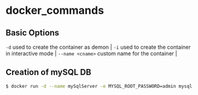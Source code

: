 # docker_commands

## Basic Options
```-d``` used to create the container as demon | 
```-i``` used to create the container in interactive mode | 
 ```--name <cname>``` custom name for the container |        
        

## Creation of mySQL DB
```sh
$ docker run -d --name mySqlServer -e MYSQL_ROOT_PASSWORD=admin mysql
```



